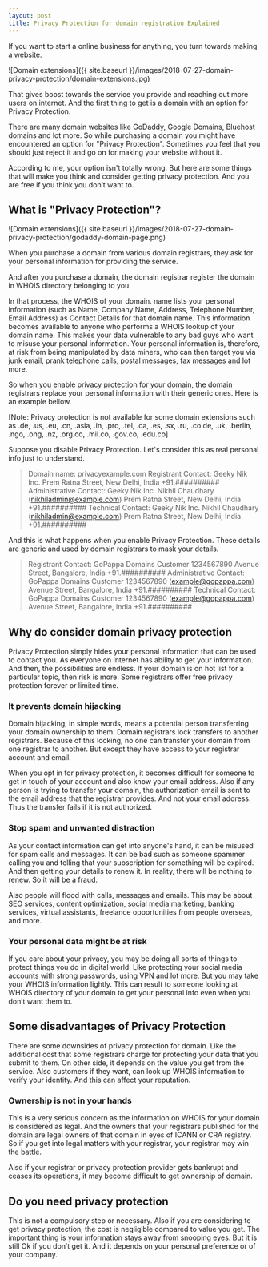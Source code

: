 ```yaml
---
layout: post
title: Privacy Protection for domain registration Explained
---
```


If you want to start a online business for anything, you turn towards making a website.

![Domain extensions]({{ site.baseurl }}/images/2018-07-27-domain-privacy-protection/domain-extensions.jpg)

That gives boost towards the service you provide and reaching out more users on internet. And the first thing to get is a domain with an option for Privacy Protection.

There are many domain websites like GoDaddy, Google Domains, Bluehost domains and lot more. So while purchasing a domain you might have encountered an option for "Privacy Protection". Sometimes you feel that you should just reject it and go on for making your website without it.

According to me, your option isn't totally wrong. But here are some things that will make you think and consider getting privacy protection. And you are free if you think you don’t want to.

## What is "Privacy Protection"?

![Domain extensions]({{ site.baseurl }}/images/2018-07-27-domain-privacy-protection/godaddy-domain-page.png)

When you purchase a domain from various domain registrars, they ask for your personal information for providing the service.

And after you purchase a domain, the domain registrar register the domain in WHOIS directory belonging to you.

In that process, the WHOIS of your domain. name lists your personal information (such as Name, Company Name, Address, Telephone Number, Email Address) as Contact Details for that domain name.
This information becomes available to anyone who performs a WHOIS lookup of your domain name. This makes your data vulnerable to any bad guys who want to misuse your personal information. Your personal information is, therefore, at risk from being manipulated by data miners, who can then target you via junk email, prank telephone calls, postal messages, fax messages and lot more.

So when you enable privacy protection for your domain, the domain registrars replace your personal information with their generic ones. Here is an example bellow.

[Note: Privacy protection is not available for some domain extensions such as .de, .us, .eu, .cn, .asia, .in, .pro, .tel, .ca, .es, .sx, .ru, .co.de, .uk, .berlin, .ngo, .ong, .nz, .org.co, .mil.co, .gov.co, .edu.co]

Suppose you disable Privacy Protection. Let's consider this as real personal info just to understand.

> Domain name: privacyexample.com
> Registrant Contact:
> Geeky Nik Inc.
> Prem Ratna Street,
> New Delhi, India
> +91.##########
> Administrative Contact:
> Geeky Nik Inc.
> Nikhil Chaudhary (nikhiladmin@example.com)
> Prem Ratna Street,
> New Delhi, India
> +91.##########
> Technical Contact:
> Geeky Nik Inc.
> Nikhil Chaudhary (nikhiladmin@example.com)
> Prem Ratna Street,
> New Delhi, India
> +91.##########

And this is what happens when you enable Privacy Protection. These details are generic and used by domain registrars to mask your details.

> Registrant Contact:
> GoPappa Domains Customer 1234567890
> Avenue Street,
> Bangalore, India
> +91.##########
> Administrative Contact:
> GoPappa Domains Customer 1234567890 (example@gopappa.com)
> Avenue Street,
> Bangalore, India
> +91.##########
> Technical Contact:
> GoPappa Domains Customer 1234567890 (example@gopappa.com)
> Avenue Street,
> Bangalore, India
> +91.##########

## Why do consider domain privacy protection

Privacy Protection simply hides your personal information that can be used to contact you. As everyone on internet has ability to get your information. And then, the possibilities are endless. If your domain is on hot list for a particular topic, then risk is more. Some registrars offer free privacy protection forever or limited time.

### It prevents domain hijacking

Domain hijacking, in simple words, means a potential person transferring your domain ownership to them. Domain registrars lock transfers to another registrars. Because of this locking, no one can transfer your domain from one registrar to another. But except they have access to your registrar account and email.

When you opt in for privacy protection, it becomes difficult for someone to get in touch of your account and also know your email address. Also if any person is trying to transfer your domain, the authorization email is sent to the email address that the registrar provides. And not your email address. Thus the transfer fails if it is not authorized.

### Stop spam and unwanted distraction

As your contact information can get into anyone's hand, it can be misused for spam calls and messages. It can be bad such as someone spammer calling you and telling that your subscription for something will be expired. And then getting your details to renew it. In reality, there will be nothing to renew. So it will be a fraud.

Also people will flood with calls, messages and emails. This may be about SEO services, content optimization, social media marketing, banking services, virtual assistants, freelance opportunities from people overseas, and more.

### Your personal data might be at risk

If you care about your privacy, you may be doing all sorts of things to protect things you do in digital world. Like protecting your social media accounts with strong passwords, using VPN and lot more. But you may take your WHOIS information lightly. This can result to someone looking at WHOIS directory of your domain to get your personal info even when you don’t want them to.

## Some disadvantages of Privacy Protection

There are some downsides of privacy protection for domain. Like the additional cost that some registrars charge for protecting your data that you submit to them. On other side, it depends on the value you get from the service. Also customers if they want, can look up WHOIS information to verify your identity. And this can affect your reputation.

### Ownership is not in your hands

This is a very serious concern as the information on WHOIS for your domain is considered as legal. And the owners that your registrars published for the domain are legal owners of that domain in eyes of ICANN or CRA registry. So if you get into legal matters with your registrar, your registrar may win the battle.

Also if your registrar or privacy protection provider gets bankrupt and ceases its operations, it may become difficult to get ownership of domain.

## Do you need privacy protection

This is not a compulsory step or necessary. Also if you are considering to get privacy protection, the cost is negligible compared to value you get. The important thing is your information stays away from snooping eyes. But it is still Ok if you don’t get it. And it depends on your personal preference or of your company.
